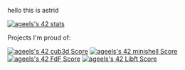 hello
 this is astrid


[![ageels's 42 stats](https://badge42.vercel.app/api/v2/clh6h173m003508mi5v0y08x1/stats?cursusId=21&coalitionId=59)](https://github.com/JaeSeoKim/badge42)

Projects I'm proud of:

[![ageels's 42 cub3d Score](https://badge42.vercel.app/api/v2/clh6h173m003508mi5v0y08x1/project/2914503)](https://github.com/JaeSeoKim/badge42)
[![ageels's 42 minishell Score](https://badge42.vercel.app/api/v2/clh6h173m003508mi5v0y08x1/project/2805183)](https://github.com/JaeSeoKim/badge42)
[![ageels's 42 FdF Score](https://badge42.vercel.app/api/v2/clh6h173m003508mi5v0y08x1/project/2489147)](https://github.com/JaeSeoKim/badge42)
[![ageels's 42 Libft Score](https://badge42.vercel.app/api/v2/clh6h173m003508mi5v0y08x1/project/2365223)](https://github.com/JaeSeoKim/badge42)
